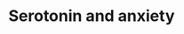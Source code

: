 ---
annotations:
- type: Pathway Ontology
  value: serotonin signaling pathway
- type: Pathway Ontology
  value: altered calcineurin signaling pathway
- type: Pathway Ontology
  value: calcium/calmodulin dependent kinase signaling pathway
- type: Disease Ontology
  value: anxiety disorder
- type: Cell Type Ontology
  value: serotonergic neuron
authors:
- Helix
- Burslem
- Andra
- MaintBot
- Ddigles
- Egonw
- Mkutmon
- Khanspers
- DeSl
description: Benekareddy et al observed the phenomenon that rats who were maternally
  separated show increased levels of induced anxiety-related behaviour during adulthood.
  Type 2 serotonin receptors have been implicated in anxiety related behaviour and
  may be suitable targets for reducing anxiety response. Benekareddy et al report
  that treatment with ketanserin (a serotonergic antagonist) during postnatal life
  blocked the long-lasting effects of maternal separation on anxiety behavior in the
  open field test and the elevated plus maze. Immediate Early Genes such as Arc have
  been found to be significantly affected in expression (Benekareddy et al). The downstream
  and upstream gene products of Arc were partly elucidated and presented in a pathway.
last-edited: 2018-11-12
organisms:
- Mus musculus
redirect_from:
- /index.php/Pathway:WP2141
- /instance/WP2141
schema-jsonld:
- '@context': https://schema.org/
  '@id': https://wikipathways.github.io/pathways/WP2141.html
  '@type': Dataset
  creator:
    '@type': Organization
    name: WikiPathways
  description: Benekareddy et al observed the phenomenon that rats who were maternally
    separated show increased levels of induced anxiety-related behaviour during adulthood.
    Type 2 serotonin receptors have been implicated in anxiety related behaviour and
    may be suitable targets for reducing anxiety response. Benekareddy et al report
    that treatment with ketanserin (a serotonergic antagonist) during postnatal life
    blocked the long-lasting effects of maternal separation on anxiety behavior in
    the open field test and the elevated plus maze. Immediate Early Genes such as
    Arc have been found to be significantly affected in expression (Benekareddy et
    al). The downstream and upstream gene products of Arc were partly elucidated and
    presented in a pathway.
  keywords:
  - ''
  - Crh
  - THDOC
  - Fos
  - eEF2K
  - Prkcb
  - Trpv1
  - Htr2a
  - Pomc
  - Arc
  - Ppp3ca
  - DOC
  - Htr2c
  - Fmr1
  - eEF2
  - Adra1a
  - mGluR1
  - CaM
  - Htr1a
  - Ca2+
  - eEF2-P
  - Gabra1
  - Ketanserin
  - Plek
  - Plcd4
  license: CC0
  name: Serotonin and anxiety
seo: CreativeWork
title: Serotonin and anxiety
wpid: WP2141
---